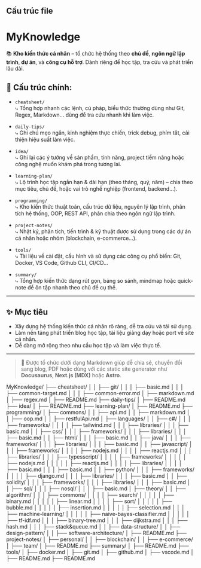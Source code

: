 ## Cấu trúc file

# MyKnowledge

📚 **Kho kiến thức cá nhân** – tổ chức hệ thống theo **chủ đề**, **ngôn ngữ lập trình**, **dự án**, và **công cụ hỗ trợ**. Dành riêng để học tập, tra cứu và phát triển lâu dài.

## 📂 Cấu trúc chính:

- `cheatsheet/`  
  ⤷ Tổng hợp nhanh các lệnh, cú pháp, biểu thức thường dùng như Git, Regex, Markdown... dùng để tra cứu nhanh khi làm việc.

- `daily-tips/`  
  ⤷ Ghi chú mẹo ngắn, kinh nghiệm thực chiến, trick debug, phím tắt, cải thiện hiệu suất làm việc.

- `idea/`  
  ⤷ Ghi lại các ý tưởng về sản phẩm, tính năng, project tiềm năng hoặc công nghệ muốn khám phá trong tương lai.

- `learning-plan/`  
  ⤷ Lộ trình học tập ngắn hạn & dài hạn (theo tháng, quý, năm) – chia theo mục tiêu, chủ đề, hoặc vai trò nghề nghiệp (frontend, backend...).

- `programming/`  
  ⤷ Kho kiến thức thuật toán, cấu trúc dữ liệu, nguyên lý lập trình, phân tích hệ thống, OOP, REST API, phân chia theo ngôn ngữ lập trình.

- `project-notes/`  
  ⤷ Nhật ký, phân tích, tiến trình & kỹ thuật được sử dụng trong các dự án cá nhân hoặc nhóm (blockchain, e-commerce...).

- `tools/`  
  ⤷ Tài liệu về cài đặt, cấu hình và sử dụng các công cụ phổ biến: Git, Docker, VS Code, Github CLI, CI/CD...

- `summary/`  
  ⤷ Tổng hợp kiến thức dạng rút gọn, bảng so sánh, mindmap hoặc quick-note để ôn tập nhanh theo chủ đề cụ thể.

---

## ✨ Mục tiêu

- Xây dựng hệ thống kiến thức cá nhân rõ ràng, dễ tra cứu và tái sử dụng.
- Làm nền tảng phát triển blog học tập, tài liệu giảng dạy hoặc port về site cá nhân.
- Dễ dàng mở rộng theo nhu cầu học tập và làm việc thực tế.

---

> 🔧 Được tổ chức dưới dạng Markdown giúp dễ chia sẻ, chuyển đổi sang blog, PDF hoặc dùng với các static site generator như **Docusaurus**, **Next.js (MDX)** hoặc **Astro**.

MyKnowledge/
├── cheatsheet/
│ │ ├── git/
│ │ │ ├── basic.md
│ │ │ ├── common-target.md
│ │ │ ├── common-error.md
│ ├── markdown.md
│ ├── regex.md
│ ├── README.md
├── daily-tips/
│ ├── README.md
├── idea/
│ ├── README.md
├── learning-plan/
│ ├── README.md
├── programming/
│ ├── commons/
│ │ ├── api.md
│ │ ├── markdown.md
│ │ ├── oop.md
│ │ ├── restfulApi.md
│ ├── languages/
│ │ ├── c#/
│ │ │ ├── frameworks/
│ │ │ │ ├── tailwind.md
│ │ │ ├── libraries/
│ │ │ ├── basic.md
│ │ ├── css/
│ │ │ ├── frameworks/
│ │ │ ├── libraries/
│ │ │ ├── basic.md
│ │ ├── html/
│ │ │ ├── basic.md
│ │ ├── java/
│ │ │ ├── frameworks/
│ │ │ ├── libraries/
│ │ │ ├── basic.md
│ │ ├── javascript/
│ │ │ ├── frameworks/
│ │ │ │ ├── nodejs.md
│ │ │ │ ├── reactjs.md
│ │ │ ├── libraries/
│ │ │ ├── typesscript/
│ │ │ │ ├── frameworks/
│ │ │ │ │ ├── nodejs.md
│ │ │ │ │ ├── reactjs.md
│ │ │ │ ├── libraries/
│ │ │ │ ├── basic.md
│ │ │ ├── basic.md
│ │ ├── python/
│ │ │ ├── frameworks/
│ │ │ │ ├── django.md
│ │ │ ├── libraries/
│ │ │ ├── basic.md
│ │ ├── solidity/
│ │ │ ├── frameworks/
│ │ │ ├── libraries/
│ │ │ ├── basic.md
│ │ ├── sql/
│ │ │ ├── nosql/
│ │ │ ├── basic.md
│ ├── theory/
│ │ ├── algorithm/
│ │ │ ├── commons/
│ │ │ │ ├── search/
│ │ │ │ │ ├── binary.md
│ │ │ │ │ ├── linear.md
│ │ │ │ ├── sort/
│ │ │ │ │ ├── bubble.md
│ │ │ │ │ ├── insertion.md
│ │ │ │ │ ├── selection.md
│ │ │ ├── machine-learning/
│ │ │ │ │ ├── naive-bayes-classifier.md
│ │ │ │ │ ├── tf-idf.md
│ │ │ ├── binary-tree.md
│ │ │ ├── dijkstra.md
│ │ │ ├── hash.md
│ │ │ ├── stack&queue.md
│ │ ├── data-structure/
│ │ ├── design-pattern/
│ │ ├── software-architecture/
│ ├── README.md
├── project-notes/
│ ├── personal/
│ │ ├── blockchain/
│ │ ├── e-commerce/
│ ├── team/
│ ├── README.md
├── summary/
│ ├── README.md
├── tools/
│ ├── docker.md
│ ├── git.md
│ ├── github.md
│ ├── vscode.md
│ ├── README.md
├── README.md
